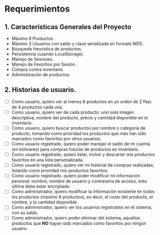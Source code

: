 # Requerimientos

## 1. Características Generales del Proyecto

+ Máximo 8 Productos.
+ Máximo 3 Usuarios con saldo y clave serializada en formato MD5.
+ Búsqueda Heurística de productos.
+ Persistencia (usando LocalStorage).
+ Manejo de Sesiones.
+ Manejo de Favoritos por Sesión.
+ Compra contra inventario.
+ Administración de productos.

## 2. Historias de usuario.

+ [ ] Como usuario, quiero ver al menos 8 productos en un orden de 2 filas de 4 productos cada una.
+ [ ] Como usuario, quiero ver de cada producto: *una sola* imagen descriptiva, nombre del producto, precio y cantidad disponible en el inventario.
+ [ ] Como usuario, quiero buscar productos por nombre o categoría de producto, tomando como prioridad los productos que más han sido marcados como favoritos por otros usuarios.
+ [ ] Como usuario registrado, quiero poder manejar el saldo de mi cuenta (en bolívares) para compras futuras de productos en inventario.
+ [ ] Como usuario registrado, quiero listar, incluir y descartar mis productos favoritos en una lista personalizada.
+ [ ] Como usuario registrado, quiero ver mi historial de compras realizadas, listando como prioridad mis productos favoritos.
+ [ ] Como usuario registrado, quiero poder modificar mi información personal: nombre, nombre de usuario y contraseña de acceso, esta última debe estar encriptada.
+ [ ] Como administrador, quiero modificar la información existente en todos los productos (máximo 8 productos), es decir, el costo del producto, el nombre, y la cantidad disponible.
+ [ ] Como administrador, quiero ver los usuarios registrados en el sistema, con su saldo.
+ [ ] Como administrador, quiero poder eliminar del sistema, aquellos productos que **NO** hayan sido marcados como favoritos por ningún usuario.
